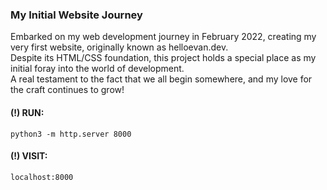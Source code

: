 ### My Initial Website Journey

Embarked on my web development journey in February 2022, creating my very first website, originally known as helloevan.dev.<br/>
Despite its HTML/CSS foundation, this project holds a special place as my initial foray into the world of development.<br/>
A real testament to the fact that we all begin somewhere, and my love for the craft continues to grow!

#### (!) RUN:
```python3 -m http.server 8000```<br/>
#### (!) VISIT: 
```localhost:8000```
